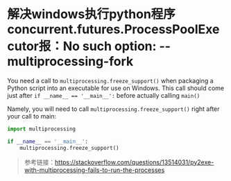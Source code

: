 # 解决windows执行python程序concurrent.futures.ProcessPoolExecutor报：No such option: --multiprocessing-fork

You need a call to `multiprocessing.freeze_support()` when packaging a Python script into an executable for use on Windows. This call should come just after `if __name__ == '__main__':` before actually calling `main()`

Namely, you will need to call `multiprocessing.freeze_support()` right after your call to main:

```py
import multiprocessing

if __name__ == '__main__':
    multiprocessing.freeze_support()
```

> 参考链接：https://stackoverflow.com/questions/13514031/py2exe-with-multiprocessing-fails-to-run-the-processes